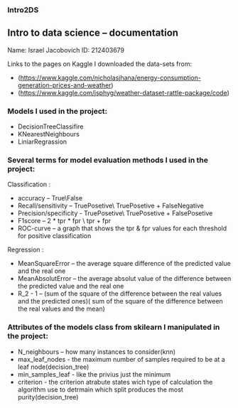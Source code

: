 ### Intro2DS

## Intro to data science – documentation 
Name: Israel Jacobovich
ID: 212403679

Links to the pages on Kaggle I downloaded the data-sets from:  
+ (https://www.kaggle.com/nicholasjhana/energy-consumption-generation-prices-and-weather)
+ (https://www.kaggle.com/jsphyg/weather-dataset-rattle-package/code)

### Models I used in the project: 
+ DecisionTreeClassifire
+ KNearestNeighbours
+ LiniarRegrassion 

### Several terms for model evaluation methods I used in the project:
Classification :    
+ accuracy – True\False
+ Recall/sensitivity – TruePosetive\ TruePosetive + FalseNegative
+ Precision/specificity - TruePosetive\ TruePosetive + FalsePosetive
+ F1score –  2 * tpr  * fpr \ tpr + fpr 
+ ROC-curve – a graph that shows the tpr & fpr values for each threshold for positive classification

Regression : 
+ MeanSquareError – the average square difference of the predicted value and the real one
+ MeanAbsolutError – the average absolut value of the difference between the predicted value and the real one
+ R_2 -     1 – (sum of the square of the difference between the real values and the predicted ones)\( sum of the square of the difference between the real values and the mean)

### Attributes of the models class from skilearn I manipulated in the project:
+ N_neighbours – how many instances to consider(knn)
+ max_leaf_nodes - the maximum number of samples required to be at a leaf node(decision_tree)
+ min_samples_leaf - like the privius just the minimum
+ criterion - the criterion atrabute states wich type of calculation the algorithm use to detrmain which split produces the most purity(decision_tree)
